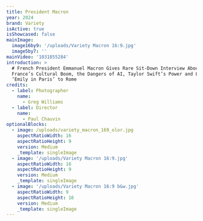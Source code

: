 ```yaml
---
title: President Macron
year: 2024
brand: Variety
isActive: true
isShowcased: false
mainImage:
  image16by9: '/uploads/Variety Macron 16:9.jpg'
  image5by7: ''
mainVideo: '1031855284'
introduction: >
  # French President Emmanuel Macron Gives Rare Sit-Down Interview About
  France’s Cultural Boom, the Dangers of AI, Taylor Swift’s Power and Losing
  ‘Emily in Paris’ to Rome
credits:
  - label: Photographer
    name:
      - Greg Williams
  - label: Director
    name:
      - Paul Chauvin
optionalBlocks:
  - image: /uploads/variety_macron_169_olor.jpg
    aspectRatioWidth: 16
    aspectRatioHeight: 9
    version: Medium
    _template: singleImage
  - image: '/uploads/Variety Macron 16:9.jpg'
    aspectRatioWidth: 16
    aspectRatioHeight: 9
    version: Medium
    _template: singleImage
  - image: '/uploads/Variety Macron 16:9 b&w.jpg'
    aspectRatioWidth: 9
    aspectRatioHeight: 16
    version: Medium
    _template: singleImage
---
```


